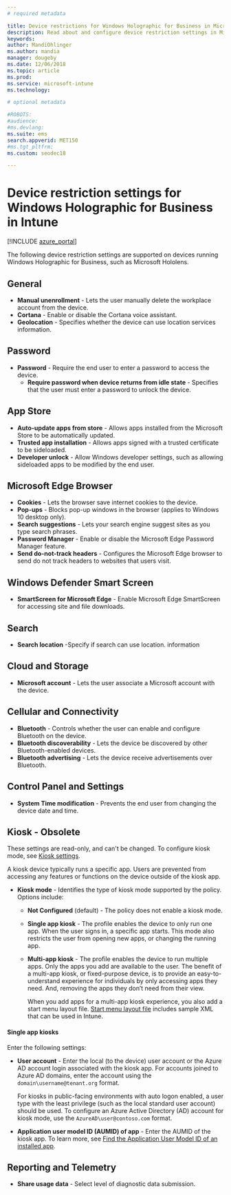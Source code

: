 ```yaml
---
# required metadata

title: Device restrictions for Windows Holographic for Business in Microsoft Intune
description: Read about and configure device restriction settings in Microsoft Intune for Windows Holographic for Business, including unenrollment, geolocation, passwords, install apps from app store, cookies and pop ups in Microsoft Edge, Windows Defender, search, cloud and storage, bluetooth connectivity, system time, and usage data in Azure.
keywords:
author: MandiOhlinger
ms.author: mandia
manager: dougeby
ms.date: 12/06/2018
ms.topic: article
ms.prod:
ms.service: microsoft-intune
ms.technology:

# optional metadata

#ROBOTS:
#audience:
#ms.devlang:
ms.suite: ems
search.appverid: MET150
#ms.tgt_pltfrm:
ms.custom: seodec18

---
```


# Device restriction settings for Windows Holographic for Business in Intune

[!INCLUDE [azure_portal](./includes/azure_portal.md)]

The following device restriction settings are supported on devices running Windows Holographic for Business, such as Microsoft Hololens.

## General

- **Manual unenrollment** - Lets the user manually delete the workplace account from the device.
- **Cortana** - Enable or disable the Cortana voice assistant.
- **Geolocation** - Specifies whether the device can use location services information.

## Password
- 	**Password** - Require the end user to enter a password to access the device.
	- 	**Require password when device returns from idle state** - Specifies that the user must enter a password to unlock the device.

## App Store

- 	**Auto-update apps from store** - Allows apps installed from the Microsoft Store to be automatically updated.
- 	**Trusted app installation** - Allows apps signed with a trusted certificate to be sideloaded.
- 	**Developer unlock** - Allow Windows developer settings, such as allowing sideloaded apps to be modified by the end user.

## Microsoft Edge Browser

- 	**Cookies** - Lets the browser save internet cookies to the device.
- 	**Pop-ups** - Blocks pop-up windows in the browser (applies to Windows 10 desktop only).
- 	**Search suggestions** - Lets your search engine suggest sites as you type search phrases.
- 	**Password Manager** - Enable or disable the Microsoft Edge Password Manager feature.
- **Send do-not-track headers** - Configures the Microsoft Edge browser to send do not track headers to websites that users visit.

## Windows Defender Smart Screen

- **SmartScreen for Microsoft Edge** - Enable Microsoft Edge SmartScreen for accessing site and file downloads.

## Search
- **Search location** -Specify if search can use location. information

## Cloud and Storage
- 	**Microsoft account** - Lets the user associate a Microsoft account with the device.

## Cellular and Connectivity

- 	**Bluetooth** - Controls whether the user can enable and configure Bluetooth on the device.
- 	**Bluetooth discoverability** - Lets the device be discovered by other Bluetooth-enabled devices.
- 	**Bluetooth advertising** - Lets the device receive advertisements over Bluetooth.

## Control Panel and Settings

- **System Time modification** - Prevents the end user from changing the device date and time.

## Kiosk - Obsolete

These settings are read-only, and can't be changed. To configure kiosk mode, see [Kiosk settings](kiosk-settings.md#windows-holographic-for-business).

A kiosk device typically runs a specific app. Users are prevented from accessing any features or functions on the device outside of the kiosk app.

- **Kiosk mode** - Identifies the type of kiosk mode supported by the policy. Options include:

  - **Not Configured** (default) - The policy does not enable a kiosk mode. 
  - **Single app kiosk** - The profile enables the device to only run one app. When the user signs in, a specific app starts. This mode also restricts the user from opening new apps, or changing the running app.
  - **Multi-app kiosk** - The profile enables the device to run multiple apps. Only the apps you add are available to the user. The benefit of a multi-app kiosk, or fixed-purpose device, is to provide an easy-to-understand experience for individuals by only accessing apps they need. And, removing the apps they don’t need from their view. 
  
    When you add apps for a multi-app kiosk experience, you also add a start menu layout file. [Start menu layout file](https://docs.microsoft.com/hololens/hololens-kiosk#start-layout-file-for-intune) includes sample XML that can be used in Intune. 

#### Single app kiosks
Enter the following settings:

- **User account** - Enter the local (to the device) user account or the Azure AD account login associated with the kiosk app. For accounts joined to Azure AD domains, enter the account using the `domain\username@tenant.org` format. 

    For kiosks in public-facing environments with auto logon enabled, a user type with the least privilege (such as the local standard user account) should be used. To configure an Azure Active Directory (AD) account for kiosk mode, use the `AzureAD\user@contoso.com` format.

- **Application user model ID (AUMID) of app** - Enter the AUMID of the kiosk app. To learn more, see [Find the Application User Model ID of an installed app](https://docs.microsoft.com/windows-hardware/customize/enterprise/find-the-application-user-model-id-of-an-installed-app).

## Reporting and Telemetry

- **Share usage data** - Select level of diagnostic data submission.

